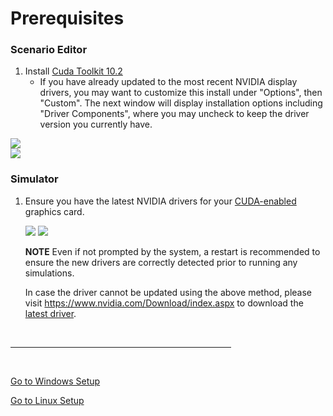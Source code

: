# Prerequisites 

### Scenario Editor

1. Install [Cuda Toolkit 10.2](https://developer.nvidia.com/cuda-10.2-download-archive)
    - If you have already updated to the most recent NVIDIA display drivers, you may want to customize this install under "Options", then "Custom". The next window will display installation options including "Driver Components", where you may uncheck to keep the driver version you currently have.

<div class ='img_container'>

<div class="img_container">
    <img class='md_img' src="../imgs/cuda_options.png"/>
</div>

<div class="img_container">
    <img class='md_img' src="../imgs/cuda_options2.png"/>
</div>
  
</div>

### Simulator

1. Ensure you have the latest NVIDIA drivers for your [CUDA-enabled](https://developer.nvidia.com/cuda-gpus) graphics card.

	<div class="img_container">
    <img class='sm_img' src="../imgs/nvidia_driver2.png"/>
	<img class='semiwide_img' src="../imgs/nvidia_driver1.png"/>
    </div>

    **NOTE**
    Even if not prompted by the system, a restart is recommended to ensure the new drivers are correctly detected prior to running any simulations.

    In case the driver cannot be updated using the above method, please visit https://www.nvidia.com/Download/index.aspx to download the [latest driver](https://www.nvidia.com/Download/index.aspx).

<p>&nbsp;</p>

<hr width="70%"/>

<p>&nbsp;</p>

[Go to Windows Setup](../monoDrive_home/getting_started/Windows)

[Go to Linux Setup](../monoDrive_home/getting_started/Linux)

<p>&nbsp;</p>